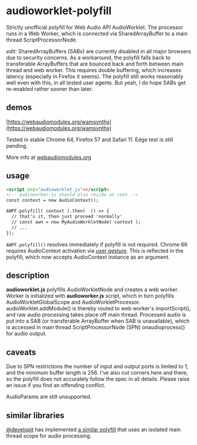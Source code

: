 # audioworklet-polyfill
Strictly unofficial polyfill for Web Audio API AudioWorklet. The processor runs in a Web Worker, which is connected via SharedArrayBuffer to a main thread ScriptProcessorNode.

_edit:_ SharedArrayBuffers (SABs) are currently disabled in all major browsers due to security concerns. As a workaround, the polyfill falls back to transferable ArrayBuffers that are bounced back and forth between main thread and web worker. This requires double buffering, which increases latency (especially in Firefox it seems). The polyfill still works reasonably well even with this, in all tested user agents. But yeah, I do hope SABs get re-enabled rather sooner than later.

## demos
[https://webaudiomodules.org/wamsynths](https://webaudiomodules.org/wamsynths)

Tested in stable Chrome 64, Firefox 57 and Safari 11. Edge test is still pending.

More info at [webaudiomodules.org](http://www.webaudiomodules.org/blog/audioworklet_polyfill/)

## usage
```html
<script src="audioworklet.js"></script>
<!-- audioworker.js should also reside at root -->
const context = new AudioContext();

AWPF.polyfill( context ).then(  () => {
  // that's it, then just proceed 'normally'
  // const awn = new MyAudioWorkletNode( context );
  // ...
});
```

`AWPF.polyfill()` resolves immediately if polyfill is not required. Chrome 66 requires AudioContext activation via [user gesture](goo.gl/7K7WLu). This is reflected in the polyfill, which now accepts AudioContext instance as an argument.

## description
**audioworklet.js** polyfills AudioWorkletNode and creates a web worker. Worker is initialized with **audioworker.js** script, which in turn polyfills AudioWorkletGlobalScope and AudioWorkletProcessor. audioWorklet.addModule() is thereby routed to web worker's importScript(), and raw audio processing takes place off main thread. Processed audio is put into a SAB (or transferable ArrayBuffer when SAB is unavailable), which is accessed in main thread ScriptProcessorNode (SPN) onaudioprocess() for audio output.

## caveats
Due to SPN restrictions the number of input and output ports is limited to 1, and the minimum buffer length is 256. I've also cut corners here and there, so the polyfill does not accurately follow the spec in all details. Please raise an issue if you find an offending conflict.

AudioParams are still unsupported.

## similar libraries
[@developit](https://github.com/developit) has implemented [a similar polyfill](https://github.com/GoogleChromeLabs/audioworklet-polyfill) that uses an isolated main thread scope for audio processing.
